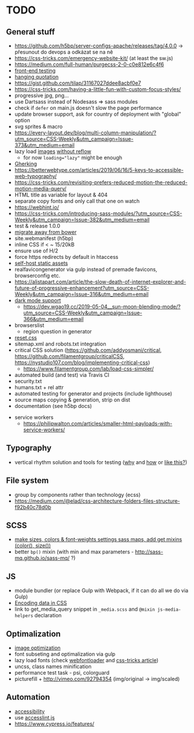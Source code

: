# TODO

## General stuff
* https://github.com/h5bp/server-configs-apache/releases/tag/4.0.0 -> přesunout do devops a odkázat se na ně
* https://css-tricks.com/emergency-website-kit/ (at least the sw.js)
* https://medium.com/full-human/purgecss-2-0-c0e812e6c4f6
* [front-end testing](https://www.javascriptjanuary.com/blog/getting-started-with-front-end-testing)
* [hanging quotation](https://css-tricks.com/quoting-in-html-quotations-citations-and-blockquotes/)
* https://gist.github.com/tilap/31167027ddee8acbf0e7
* https://css-tricks.com/having-a-little-fun-with-custom-focus-styles/
* progressive jpg, png...
* use Dartsass instead of Nodesass => sass modules
* check if `defer` on main.js doesn't slow the page performance
* update browser support, ask for country of deployment with "global" option
* svg sprites & macro
* https://every-layout.dev/blog/multi-column-manipulation/?utm_source=CSS-Weekly&utm_campaign=Issue-373&utm_medium=email
* lazy load [images](http://developer.telerik.com/featured/lazy-loading-images-on-the-web/) [without reflow](https://css-tricks.com/preventing-content-reflow-from-lazy-loaded-images/)
	* for now `loading="lazy"` might be enough
* [Gherking](https://blog.juliobiason.me/thoughts/things-i-learnt-the-hard-way/)
* https://betterwebtype.com/articles/2019/06/16/5-keys-to-accessible-web-typography/
* https://css-tricks.com/revisiting-prefers-reduced-motion-the-reduced-motion-media-query/
* HTML title as variable for layout & 404
* separate copy fonts and only call that one on watch
* https://webhint.io/
* https://css-tricks.com/introducing-sass-modules/?utm_source=CSS-Weekly&utm_campaign=Issue-382&utm_medium=email
* test & release 1.0.0
* [migrate away from bower](https://bower.io/blog/2017/how-to-migrate-away-from-bower/)
* site.webmanifest (h5bp)
* inline CSS if < ~ 15/20kB
* ensure use of H/2
* force https redirects by default in htaccess
* [self-host static assets](https://csswizardry.com/2019/05/self-host-your-static-assets/)
* realfavicongenerator via gulp instead of premade favicons, browserconfig etc.
* https://alistapart.com/article/the-slow-death-of-internet-explorer-and-future-of-progressive-enhancement?utm_source=CSS-Weekly&utm_campaign=Issue-316&utm_medium=email
* [dark mode support](https://paulmillr.com/posts/using-dark-mode-in-css/?utm_source=CSS-Weekly&utm_campaign=Issue-337&utm_medium=email)
  * https://dev.wgao19.cc/2019-05-04__sun-moon-blending-mode/?utm_source=CSS-Weekly&utm_campaign=Issue-366&utm_medium=email
* browserslist
  * region question in generator
* [reset.css](https://scotch.io/tutorials/a-look-at-bootstrap-4s-new-reset-rebootcss)
* sitemap.xml and robots.txt integration
* critical CSS solution (https://github.com/addyosmani/critical, https://github.com/filamentgroup/criticalCSS, https://nystudio107.com/blog/implementing-critical-css)
  * https://www.filamentgroup.com/lab/load-css-simpler/
* automated build (and test) via Travis CI
* security.txt
* humans.txt + rel attr
* automated testing for generator and projects (include lighthouse)
* source maps copying & generation, strip on dist
* documentation (see h5bp docs)
- service workers
	- https://philipwalton.com/articles/smaller-html-payloads-with-service-workers/


## Typography
* vertical rhythm solution and tools for testing ([why](http://zellwk.com/blog/why-vertical-rhythms/) and [how](https://scotch.io/tutorials/aesthetic-sass-3-typography-and-vertical-rhythm	) or [like this?](https://matejlatin.github.io/Gutenberg/))


## File system
* group by components rather than technology (ecss)
* https://medium.com/@elad/css-architecture-folders-files-structure-f92b40c78d0b


## SCSS
* [make sizes, colors & font-weights settings sass maps, add get mixins (color(), size())](https://www.viget.com/articles/maps-math-and-magic-build-a-flexible-variable-system-in-sass/)
* better `bp()` mixin (with min and max parameters - http://sass-mq.github.io/sass-mq/ ?)


## JS
* module bundler (or replace Gulp with Webpack, if it can do all we do via Gulp)
* [Encoding data in CSS](http://ofcodeandcolor.com/2017/04/02/encoding-data-in-css/)
* link to get_media_query snippet in `_media.scss` and `@mixin js-media-helpers` declaration


## Optimalization
* [image optimization](https://dougsillars.com/2018/05/21/state-of-the-web-top-image-optimization-strategies/)
* font subseting and optimalization via gulp
* lazy load fonts (check [webfontloader](https://github.com/typekit/webfontloader) and [css-tricks article](https://css-tricks.com/loading-web-fonts-with-the-web-font-loader/))
* uncss, class names minification
* performance test task - psi, colorguard
* picturefill + http://vimeo.com/92794354 (img/original -> img/scaled)


## Automation
* [accessibility](https://github.com/github/accessibilityjs)
* use [accesslint.js](https://github.com/accesslint/accesslint.js)
* https://www.cypress.io/features/
